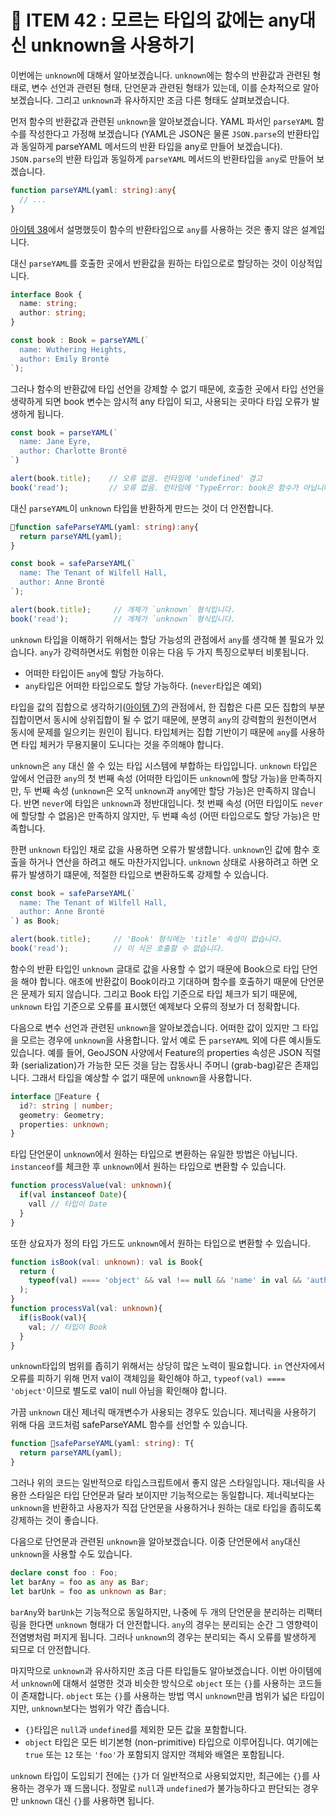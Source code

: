 # 👤  ITEM 42 : 모르는 타입의 값에는 any대신 unknown을 사용하기

이번에는 `unknown`에 대해서 알아보겠습니다.
`unknown`에는 함수의 반환값과 관련된 형태로, 변수 선언과 관련된 형태, 단언문과 관련된 형태가 있는데, 이를 순차적으로 알아보겠습니다.
그리고 `unknown`과 유사하지만 조금 다른 형태도 살펴보겠습니다.

먼저 함수의 반환값과 관련된 `unknown`을 알아보겠습니다.
YAML 파서인 `parseYAML` 함수를 작성한다고 가정해 보겠습니다 (YAML은 JSON은 물론 `JSON.parse`의 반환타입과 동일하게 parseYAML 메서드의 반환 타입을 any로 만들어 보겠습니다). 
`JSON.parse`의 반환 타입과 동일하게 `parseYAML` 메서드의 반환타입을 `any`로 만들어 보겠습니다. 

```ts
function parseYAML(yaml: string):any{
  // ...
}
```

[아이템 38](https://github.com/Pyotato/effective_typescript/blob/item38/README.md)에서 설명했듯이 함수의 반환타입으로 `any`를 사용하는 것은 좋지 않은 설계입니다.

대신 `parseYAML`를 호출한 곳에서 반환값을 원하는 타입으로로 할당하는 것이 이상적입니다.

```ts
interface Book {
  name: string;
  author: string;
}

const book : Book = parseYAML(`
  name: Wuthering Heights,
  author: Emily Brontë
`);
```

그러나 함수의 반환값에 타입 선언을 강제할 수 없기 때문에, 호출한 곳에서 타입 선언을 생략하게 되면 book 변수는 암시적 any 타입이 되고, 사용되는 곳마다 타입 오류가 발생하게 됩니다.

```ts
const book = parseYAML(`
  name: Jane Eyre,
  author: Charlotte Brontë
`)

alert(book.title);    // 오류 없음. 런타임에 'undefined' 경고
book('read');         // 오류 없음. 런타임에 'TypeError: book은 함수가 아닙니다.' 예외 발생
```

대신 `parseYAML`이 `unknown` 타입을 반환하게 만드는 것이 더 안전합니다.

```ts
function safeParseYAML(yaml: string):any{
  return parseYAML(yaml);
}

const book = safeParseYAML(`
  name: The Tenant of Wilfell Hall,
  author: Anne Brontë
`);

alert(book.title);     // 개체가 `unknown` 형식입니다.
book('read');          // 개체가 `unknown` 형식입니다.
```

`unknown` 타입을 이해하기 위해서는 할당 가능성의 관점에서 `any`를 생각해 볼 필요가 있습니다.
`any`가 강력하면서도 위험한 이유는 다음 두 가지 특징으로부터 비롯됩니다.

- 어떠한 타입이든 `any`에 할당 가능하다.
- `any`타입은 어떠한 타입으로도 할당 가능하다. (`never`타입은 예외)

타입을 값의 집합으로 생각하기([아이템 7](https://github.com/Pyotato/effective_typescript/blob/item7/README.md))의 관점에서, 한 집합은 다른 모든 집합의 부분 집합이면서 동시에 상위집합이 될 수 없기 때문에, 분명히 `any`의 강력함의 원천이면서 동시에 문제를 일으키는 원인이 됩니다.
타입체커는 집합 기반이기 때문에 `any`를 사용하면 타입 체커가 무용지물이 도니다는 것을 주의해야 합니다.

`unknown`은 `any` 대신 쓸 수 있는 타입 시스템에 부합하는 타입입니다. 
`unknown` 타입은 앞에서 언급한 `any`의 첫 번째 속성 (어떠한 타입이든 `unknown`에 할당 가능)을 만족하지만, 두 번째 속성 (`unknown`은 오직 `unknown`과 `any`에만 할당 가능)은 만족하지 않습니다.
반면 `never`에 타입은 `unknown`과 정반대입니다.
첫 번째 속성 (어떤 타입이도  `never`에 할당할 수 없음)은 만족하지 않지만, 두 번쨰 속성 (어떤 타입으로도 할당 가능)은 만족합니다.

한편 `unknown` 타입인 채로 값을 사용하면 오류가 발생합니다.
`unknown`인 값에 함수 호출을 하거나 연산을 하려고 해도 마찬가지입니다.
`unknown` 상태로 사용하려고 하면 오류가 발생하기 떄문에, 적절한 타입으로 변환하도록 강제할 수 있습니다.

```ts
const book = safeParseYAML(`
  name: The Tenant of Wilfell Hall,
  author: Anne Brontë
`) as Book;

alert(book.title);     // 'Book' 형식에는 'title' 속성이 없습니다. 
book('read');          // 이 식은 호출할 수 없습니다.
```

함수의 반환 타입인 `unknown` 글대로 값을 사용할 수 없기 때문에 Book으로 타입 단언을 해야 합니다.
애초에 반환값이 Book이라고 기대하며 함수를 호출하기 때문에 단언문은 문제가 되지 않습니다.
그리고 Book 타입 기준으로 타입 체크가 되기 때문에, `unknown` 타입 기준으로 오류를 표시했던 예제보다 오류의 정보가 더 정확합니다.

다음으로 변수 선언과 관련된 `unknown`을 알아보겠습니다.
어떠한 값이 있지만 그 타입을 모르는 경우에 `unknown`을 사용합니다.
앞서 예로 든 `parseYAML` 외에 다른 예시들도 있습니다.
예를 들어, GeoJSON 사양에서 Feature의 properties 속성은 JSON 직렬화 (serialization)가 가능한 모든 것을 담는 잡동사니 주머니 (grab-bag)같은 존재입니다.
그래서 타입을 예상할 수 없기 때문에 `unknown`을 사용합니다.

```ts
interface Feature {
  id?: string | number;
  geometry: Geometry;
  properties: unknown;
}
```

타입 단언문이 `unknown`에서 원하는 타입으로 변환하는 유일한 방법은 아닙니다.
`instanceof`를 체크한 후 `unknown`에서 원하는 타입으로 변환할 수 있습니다.

```ts
function processValue(val: unknown){
  if(val instanceof Date){
    vall // 타입이 Date
  }
}
```

또한 상요자가 정의 타입 가드도 `unknown`에서 원하는 타입으로 변환할 수 있습니다.

```ts
function isBook(val: unknown): val is Book{
  return (
    typeof(val) ==== 'object' && val !== null && 'name' in val && 'author' in val
  );
}
function processVal(val: unknown){
  if(isBook(val){
    val; // 타입이 Book
  }
}
```

`unknown`타입의 범위를 좁히기 위해서는 상당히 많은 노력이 필요합니다.
`in` 연산자에서 오류를 피하기 위해 먼저 val이 객체임을 확인해야 하고, `typeof(val) ==== 'object'`이므로 별도로 val이 null 아님을 확인해야 합니다.

가끔 `unknown` 대신 제너릭 매개변수가 사용되는 경우도 있습니다.
제너릭을 사용하기 위해 다음 코드처럼 safeParseYAML 함수를 선언할 수 있습니다.

```ts
function safeParseYAML(yaml: string): T{
  return parseYAML(yaml);
}
```

그러나 위의 코드는 일반적으로 타입스크립트에서 좋지 않은 스타일입니다.
재너릭을 사용한 스타일은 타입 단언문과 달라 보이지만 기능적으로는 동일합니다.
제너릭보다는 `unknown`을 반환하고 사용자가 직접 단언문을 사용하거나 원하는 대로 타입을 좁히도록 강제하는 것이 좋습니다.

다음으로 단언문과 관련된 `unknown`을 알아보겠습니다.
이중 단언문에서 `any`대신 `unknown`을 사용할 수도 있습니다.

```ts
declare const foo : Foo;
let barAny = foo as any as Bar;
let barUnk = foo as unknown as Bar;
```

`barAny`와 `barUnk`는 기능적으로 동일하지만, 나중에 두 개의 단언문을 분리하는 리팩터링을 한다면 `unknown` 형태가 더 안전합니다. 
`any`의 경우는 분리되는 순간 그 영향력이 전염병처럼 퍼지게 됩니다.
그러나 `unknown`의 경우는 분리되는 즉시 오류를 발생하게 되므로 더 안전합니다.

마지막으로 `unknown`과 유사하지만 조금 다른 타입들도 알아보겠습니다.
이번 아이템에서 `unknown`에 대해서 설명한 것과 비슷한 방식으로 `object` 또는 `{}`를 사용하는 코드들이 존재합니다.
`object` 또는 `{}`를 사용하는 방법 역시 `unknown`만큼 범위가 넓은 타입이지만, `unknown`보다는 범위가 약간 좁습니다.

- `{}`타입은 `null`과 `undefined`를 제외한 모든 값을 포함합니다.
- `object` 타입은 모든 비기본형 (non-primitive) 타입으로 이루어집니다.
여기에는 `true` 또는 `12` 또는 `'foo'`가 포함되지 않지만 객체와 배열은 포함됩니다.

`unknown` 타입이 도입되기 전에는 `{}`가 더 일반적으로 사용되었지만, 최근에는 `{}`를 사용하는 경우가 꽤 드뭅니다.
정말로 `null`과 `undefined`가 불가능하다고 판단되는 경우만 `unknown` 대신 `{}`를 사용하면 됩니다. 
